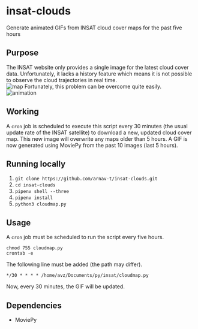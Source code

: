 # insat-clouds
Generate animated GIFs from INSAT cloud cover maps for the past five hours

## Purpose 
The INSAT website only provides a single image for the latest cloud cover data. Unfortunately, it lacks a history feature which means it is not possible to observe the cloud trajectories in real time.    
![map](http://satellite.imd.gov.in/img/3Dasiasec_bt1.jpg "INSAT Map")
Fortunately, this problem can be overcome quite easily.      
![animation](https://github.com/arnav-t/insat-clouds/blob/master/22-04-2018_1330.gif?raw=true "Animated GIF")

## Working  
A `cron` job is scheduled to execute this script every 30 minutes (the usual update rate of the INSAT satellite) to download a new, updated cloud cover map. This new image will overwrite any maps older than 5 hours. 
A GIF is now generated using MoviePy from the past 10 images (last 5 hours).   

## Running locally
1. `git clone https://github.com/arnav-t/insat-clouds.git`
2. `cd insat-clouds`
3. `pipenv shell --three`
4. `pipenv install`
5. `python3 cloudmap.py`

## Usage
A `cron` job must be scheduled to run the script every five hours.
```
chmod 755 cloudmap.py
crontab -e
```
The following line must be added (the path may differ).
```
*/30 * * * * /home/avz/Documents/py/insat/cloudmap.py
```
Now, every 30 minutes, the GIF will be updated.

## Dependencies 
* MoviePy 
